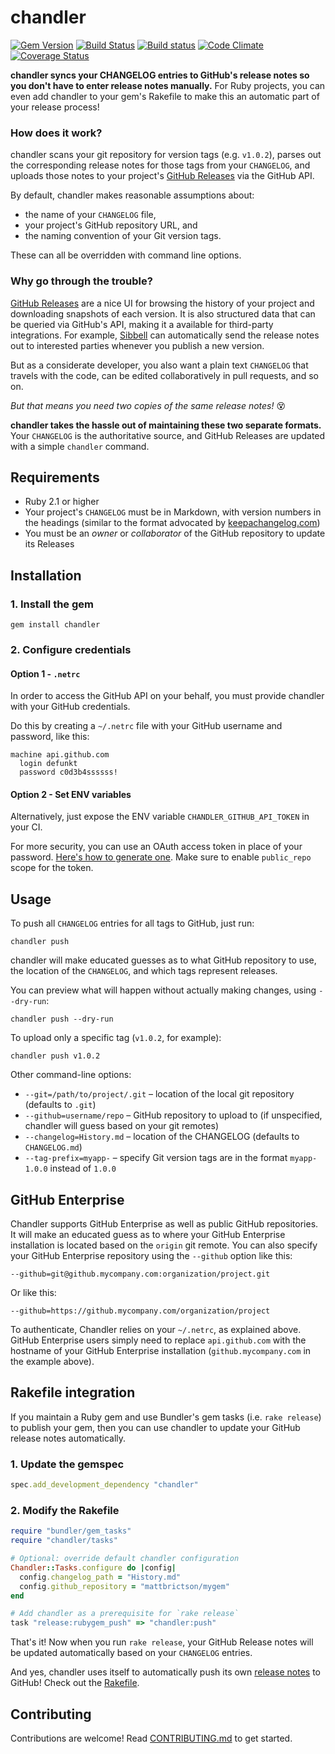 # chandler

[![Gem Version](https://badge.fury.io/rb/chandler.svg)](http://badge.fury.io/rb/chandler)
[![Build Status](https://travis-ci.org/mattbrictson/chandler.svg?branch=master)](https://travis-ci.org/mattbrictson/chandler)
[![Build status](https://ci.appveyor.com/api/projects/status/qmmk5ra8mom6503i/branch/master?svg=true)](https://ci.appveyor.com/project/mattbrictson/chandler/branch/master)
[![Code Climate](https://codeclimate.com/github/mattbrictson/chandler/badges/gpa.svg)](https://codeclimate.com/github/mattbrictson/chandler)
[![Coverage Status](https://coveralls.io/repos/mattbrictson/chandler/badge.svg?branch=master)](https://coveralls.io/r/mattbrictson/chandler?branch=master)

**chandler syncs your CHANGELOG entries to GitHub's release notes so you don't have to enter release notes manually.** For Ruby projects, you can even add chandler to your gem's Rakefile to make this an automatic part of your release process!

### How does it work?

chandler scans your git repository for version tags (e.g. `v1.0.2`), parses out the corresponding release notes for those tags from your `CHANGELOG`, and uploads those notes to your project's [GitHub Releases][gh-releases] via the GitHub API.

By default, chandler makes reasonable assumptions about:

- the name of your `CHANGELOG` file,
- your project's GitHub repository URL, and 
- the naming convention of your Git version tags. 

These can all be overridden with command line options.

### Why go through the trouble?

[GitHub Releases][gh-releases] are a nice UI for browsing the history of your project and downloading snapshots of each version. It is also structured data that can be queried via GitHub's API, making it a available for third-party integrations. For example, [Sibbell][] can automatically send the release notes out to interested parties whenever you publish a new version.

But as a considerate developer, you also want a plain text `CHANGELOG` that travels with the code, can be edited collaboratively in pull requests, and so on. 

_But that means you need two copies of the same release notes!_ 😵

**chandler takes the hassle out of maintaining these two separate formats.** 
Your `CHANGELOG` is the authoritative source, and GitHub Releases are updated with a simple `chandler` command.

## Requirements

* Ruby 2.1 or higher
* Your project's `CHANGELOG` must be in Markdown, with version numbers in the headings (similar to the format advocated by [keepachangelog.com](http://keepachangelog.com))
* You must be an _owner_ or _collaborator_ of the GitHub repository to update its Releases

## Installation

### 1. Install the gem

```
gem install chandler
```

### 2. Configure credentials

#### Option 1 - `.netrc`

In order to access the GitHub API on your behalf, you must provide chandler with your GitHub credentials.

Do this by creating a `~/.netrc` file with your GitHub username and password, like this:

```
machine api.github.com
  login defunkt
  password c0d3b4ssssss!
```

#### Option 2 - Set ENV variables

Alternatively, just expose the ENV variable `CHANDLER_GITHUB_API_TOKEN` in your CI.

For more security, you can use an OAuth access token in place of your password. [Here's how to generate one][access-token]. Make sure to enable `public_repo` scope for the token.


## Usage

To push all `CHANGELOG` entries for all tags to GitHub, just run:

```
chandler push
```

chandler will make educated guesses as to what GitHub repository to use, the location of the `CHANGELOG`, and which tags represent releases. 

You can preview what will happen without actually making changes, using `--dry-run`:

```
chandler push --dry-run
```

To upload only a specific tag (`v1.0.2`, for example):

```
chandler push v1.0.2
```

Other command-line options:

* `--git=/path/to/project/.git` – location of the local git repository (defaults to `.git`)
* `--github=username/repo` – GitHub repository to upload to (if unspecified, chandler will guess based on your git remotes)
* `--changelog=History.md` – location of the CHANGELOG (defaults to `CHANGELOG.md`)
* `--tag-prefix=myapp-` – specify Git version tags are in the format `myapp-1.0.0` instead of `1.0.0`

## GitHub Enterprise

Chandler supports GitHub Enterprise as well as public GitHub repositories. It will make an educated guess as to where your GitHub Enterprise installation is located based on the `origin` git remote. You can also specify your GitHub Enterprise repository using the `--github` option like this:

```
--github=git@github.mycompany.com:organization/project.git
```

Or like this:

```
--github=https://github.mycompany.com/organization/project
```

To authenticate, Chandler relies on your `~/.netrc`, as explained above. GitHub Enterprise users simply need to replace `api.github.com` with the hostname of your GitHub Enterprise installation (`github.mycompany.com` in the example above).

## Rakefile integration

If you maintain a Ruby gem and use Bundler's gem tasks (i.e. `rake release`) to publish your gem, then you can use chandler to update your GitHub release notes automatically.

### 1. Update the gemspec

```ruby
spec.add_development_dependency "chandler"
```

### 2. Modify the Rakefile

```ruby
require "bundler/gem_tasks"
require "chandler/tasks"

# Optional: override default chandler configuration
Chandler::Tasks.configure do |config|
  config.changelog_path = "History.md"
  config.github_repository = "mattbrictson/mygem"
end

# Add chandler as a prerequisite for `rake release`
task "release:rubygem_push" => "chandler:push"
```

That's it! Now when you run `rake release`, your GitHub Release notes will be updated automatically based on your `CHANGELOG` entries.

And yes, chandler uses itself to automatically push its own [release notes][release-notes] to GitHub! Check out the [Rakefile](Rakefile).

[Sibbell]: http://sibbell.com
[access-token]: https://help.github.com/articles/creating-an-access-token-for-command-line-use/
[release-notes]: https://github.com/mattbrictson/chandler/releases
[gh-releases]: https://help.github.com/articles/about-releases/

## Contributing

Contributions are welcome! Read [CONTRIBUTING.md](CONTRIBUTING.md) to get started.
